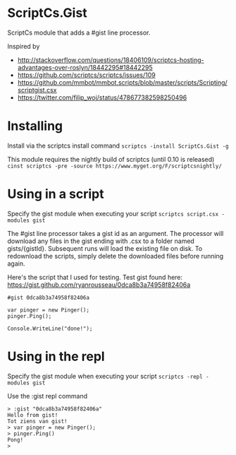 ScriptCs.Gist
=============

ScriptCs module that adds a #gist line processor.

Inspired by
* http://stackoverflow.com/questions/18406109/scriptcs-hosting-advantages-over-roslyn/18442295#18442295
* https://github.com/scriptcs/scriptcs/issues/109
* https://github.com/mmbot/mmbot.scripts/blob/master/scripts/Scripting/scriptgist.csx
* https://twitter.com/filip_woj/status/478677382598250496

Installing
==========
Install via the scriptcs install command `scriptcs -install ScriptCs.Gist -g`

This module requires the nightly build of scriptcs (until 0.10 is released) `cinst scriptcs -pre -source https://www.myget.org/F/scriptcsnightly/`

Using in a script
=================

Specify the gist module when executing your script `scriptcs script.csx -modules gist`

The #gist line processor takes a gist id as an argument.  The processor will download any files in the gist ending with .csx to a folder named gists/{gistId}.  Subsequent runs will load the existing file on disk.  To redownload the scripts, simply delete the downloaded files before running again.

Here's the script that I used for testing.  Test gist found here: https://gist.github.com/ryanrousseau/0dca8b3a74958f82406a

    #gist 0dca8b3a74958f82406a

    var pinger = new Pinger();
    pinger.Ping();

    Console.WriteLine("done!");

Using in the repl
=================

Specify the gist module when executing your script `scriptcs -repl -modules gist`

Use the :gist repl command

    > :gist "0dca8b3a74958f82406a"
    Hello from gist!
    Tot ziens van gist!
    > var pinger = new Pinger();
    > pinger.Ping()
    Pong!
    >

